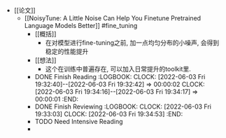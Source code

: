 - [[论文]]
	- [[NoisyTune: A Little Noise Can Help You Finetune Pretrained Language Models Better]] #fine_tuning
		- [[概括]]
			- 在对模型进行fine-tuning之前, 加一点均匀分布的小噪声, 会得到稳定的性能提升
		- [[想法]]
			- 这个在训练中普遍存在, 可以加入日常提升的toolkit里.
		- DONE Finish Reading
		  :LOGBOOK:
		  CLOCK: [2022-06-03 Fri 19:32:40]--[2022-06-03 Fri 19:32:42] =>  00:00:02
		  CLOCK: [2022-06-03 Fri 19:34:16]--[2022-06-03 Fri 19:34:17] =>  00:00:01
		  :END:
		- DONE Finish Reviewing
		  :LOGBOOK:
		  CLOCK: [2022-06-03 Fri 19:33:03]
		  CLOCK: [2022-06-03 Fri 19:34:53]
		  :END:
		- TODO Need Intensive Reading
		-